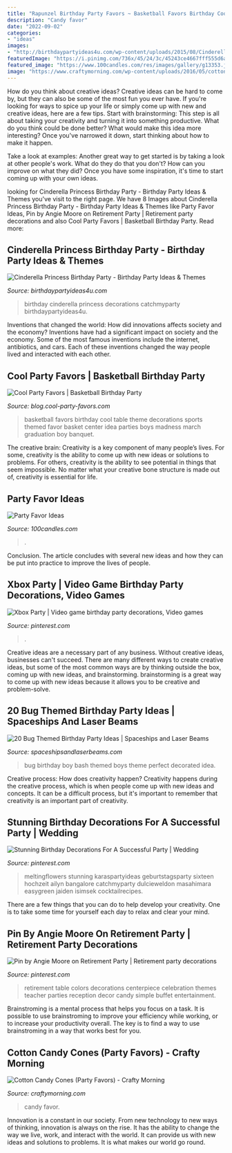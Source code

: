 ```yaml
---
title: "Rapunzel Birthday Party Favors ~ Basketball Favors Birthday Cool Table Theme Decorations Sports Themed Favor Basket Center Idea Parties Boys Madness March Graduation Boy Banquet"
description: "Candy favor"
date: "2022-09-02"
categories:
- "ideas"
images:
- "http://birthdaypartyideas4u.com/wp-content/uploads/2015/08/Cinderella-Princess-Birthday-Party-decorations-550x733.jpg"
featuredImage: "https://i.pinimg.com/736x/45/24/3c/45243ce4667fff555d6ab073ef73020e--retirement-party-themes-retirement-celebration.jpg"
featured_image: "https://www.100candles.com/res/images/gallery/g13353.jpg"
image: "https://www.craftymorning.com/wp-content/uploads/2016/05/cotton-candy-cones-party-favor.jpg"
---
```



How do you think about creative ideas?
Creative ideas can be hard to come by, but they can also be some of the most fun you ever have. If you're looking for ways to spice up your life or simply come up with new and creative ideas, here are a few tips. 
Start with brainstorming: This step is all about taking your creativity and turning it into something productive. What do you think could be done better? What would make this idea more interesting? Once you've narrowed it down, start thinking about how to make it happen. 

Take a look at examples: Another great way to get started is by taking a look at other people's work. What do they do that you don't? How can you improve on what they did? Once you have some inspiration, it's time to start coming up with your own ideas.

	

		
looking for Cinderella Princess Birthday Party - Birthday Party Ideas &amp; Themes you've visit to the right page. We have 8 Images about Cinderella Princess Birthday Party - Birthday Party Ideas &amp; Themes like Party Favor Ideas, Pin by Angie Moore on Retirement Party | Retirement party decorations and also Cool Party Favors | Basketball Birthday Party. Read more:
		
    
## Cinderella Princess Birthday Party - Birthday Party Ideas &amp; Themes

<img loading=lazy src="http://birthdaypartyideas4u.com/wp-content/uploads/2015/08/Cinderella-Princess-Birthday-Party-decorations-550x733.jpg" onerror="this.onerror=null;this.src='https://tse2.mm.bing.net/th?id=OIP.MDF_FNrMOIINxtywC78PGQHaJ3&amp;pid=15.1';" alt="Cinderella Princess Birthday Party - Birthday Party Ideas &amp; Themes">

_Source: birthdaypartyideas4u.com_

>birthday cinderella princess decorations catchmyparty birthdaypartyideas4u. 

	

Inventions that changed the world: How did innovations affects society and the economy?
Inventions have had a significant impact on society and the economy. Some of the most famous inventions include the internet, antibiotics, and cars. Each of these inventions changed the way people lived and interacted with each other.

    
## Cool Party Favors | Basketball Birthday Party

<img loading=lazy src="http://blog.cool-party-favors.com/wp-content/uploads/2012/09/Basketball-Favors-739x1024.jpg" onerror="this.onerror=null;this.src='https://tse1.mm.bing.net/th?id=OIP.dgGt56amOblsK2ME3TWaKQHaKQ&amp;pid=15.1';" alt="Cool Party Favors | Basketball Birthday Party">

_Source: blog.cool-party-favors.com_

>basketball favors birthday cool table theme decorations sports themed favor basket center idea parties boys madness march graduation boy banquet. 

	

The creative brain:
Creativity is a key component of many people’s lives. For some, creativity is the ability to come up with new ideas or solutions to problems. For others, creativity is the ability to see potential in things that seem impossible. No matter what your creative bone structure is made out of, creativity is essential for life.

    
## Party Favor Ideas

<img loading=lazy src="https://www.100candles.com/res/images/gallery/g13353.jpg" onerror="this.onerror=null;this.src='https://tse4.mm.bing.net/th?id=OIP.vhHz2U7-q-bXBugjwRWYMAHaE8&amp;pid=15.1';" alt="Party Favor Ideas">

_Source: 100candles.com_

>. 

	

Conclusion.
The article concludes with several new ideas and how they can be put into practice to improve the lives of people.

    
## Xbox Party | Video Game Birthday Party Decorations, Video Games

<img loading=lazy src="https://i.pinimg.com/736x/a8/e5/46/a8e546a802aba58306356b2483ac4cca.jpg" onerror="this.onerror=null;this.src='https://tse4.mm.bing.net/th?id=OIP.frtPNltl4k-eVXQvqfoGBAHaJ3&amp;pid=15.1';" alt="Xbox Party | Video game birthday party decorations, Video games">

_Source: pinterest.com_

>. 

	

Creative ideas are a necessary part of any business. Without creative ideas, businesses can't succeed. There are many different ways to create creative ideas, but some of the most common ways are by thinking outside the box, coming up with new ideas, and brainstorming. brainstorming is a great way to come up with new ideas because it allows you to be creative and problem-solve.

    
## 20 Bug Themed Birthday Party Ideas | Spaceships And Laser Beams

<img loading=lazy src="http://spaceshipsandlaserbeams.com/wp-content/uploads/2014/05/Boys-Bug-Bash-Birthday-Party-Decoration-Ideas.jpg" onerror="this.onerror=null;this.src='https://tse1.mm.bing.net/th?id=OIP.1M_pn3jjrbnnw4XbK7djEwHaLG&amp;pid=15.1';" alt="20 Bug Themed Birthday Party Ideas | Spaceships and Laser Beams">

_Source: spaceshipsandlaserbeams.com_

>bug birthday boy bash themed boys theme perfect decorated idea. 

	

Creative process: How does creativity happen?
Creativity happens during the creative process, which is when people come up with new ideas and concepts. It can be a difficult process, but it's important to remember that creativity is an important part of creativity.

    
## Stunning Birthday Decorations For A Successful Party | Wedding

<img loading=lazy src="https://i.pinimg.com/736x/6d/5f/1d/6d5f1df1fd1581e520ead7d93b152da8.jpg" onerror="this.onerror=null;this.src='https://tse2.mm.bing.net/th?id=OIP.6xDn4XfFFikmjfctNPchjQHaLH&amp;pid=15.1';" alt="Stunning Birthday Decorations For A Successful Party | Wedding">

_Source: pinterest.com_

>meltingflowers stunning karaspartyideas geburtstagsparty sixteen hochzeit ailyn bangalore catchmyparty dulcieweldon masahimara easygreen jaiden isimsek cocktailrecipes. 

	

There are a few things that you can do to help develop your creativity. One is to take some time for yourself each day to relax and clear your mind.

    
## Pin By Angie Moore On Retirement Party | Retirement Party Decorations

<img loading=lazy src="https://i.pinimg.com/736x/45/24/3c/45243ce4667fff555d6ab073ef73020e--retirement-party-themes-retirement-celebration.jpg" onerror="this.onerror=null;this.src='https://tse2.mm.bing.net/th?id=OIP.nLEV5njj9z3qjWOqr8lifgHaJ3&amp;pid=15.1';" alt="Pin by Angie Moore on Retirement Party | Retirement party decorations">

_Source: pinterest.com_

>retirement table colors decorations centerpiece celebration themes teacher parties reception decor candy simple buffet entertainment. 

	

Brainstroming is a mental process that helps you focus on a task. It is possible to use brainstroming to improve your efficiency while working, or to increase your productivity overall. The key is to find a way to use brainstroming in a way that works best for you.

    
## Cotton Candy Cones (Party Favors) - Crafty Morning

<img loading=lazy src="https://www.craftymorning.com/wp-content/uploads/2016/05/cotton-candy-cones-party-favor.jpg" onerror="this.onerror=null;this.src='https://tse1.mm.bing.net/th?id=OIP.VhkM-8vKdnxgf0Qoxh8fIwHaJ4&amp;pid=15.1';" alt="Cotton Candy Cones (Party Favors) - Crafty Morning">

_Source: craftymorning.com_

>candy favor. 

	

Innovation is a constant in our society. From new technology to new ways of thinking, innovation is always on the rise. It has the ability to change the way we live, work, and interact with the world. It can provide us with new ideas and solutions to problems. It is what makes our world go round.

